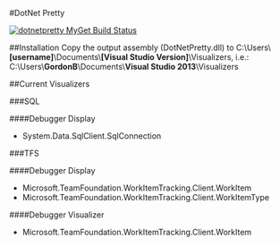 #DotNet Pretty

[![dotnetpretty MyGet Build Status](https://www.myget.org/BuildSource/Badge/dotnetpretty?identifier=d653297a-7de1-4719-9507-cf0bb2c87d2c)](https://www.myget.org/)

##Installation
Copy the output assembly (DotNetPretty.dll) to 
C:\\Users\\__[username]__\\Documents\\__[Visual Studio Version]__\\Visualizers, 
i.e.: C:\\Users\\__GordonB__\\Documents\\__Visual Studio 2013__\\Visualizers

##Current Visualizers

###SQL

####Debugger Display
- System.Data.SqlClient.SqlConnection

###TFS

####Debugger Display
- Microsoft.TeamFoundation.WorkItemTracking.Client.WorkItem
- Microsoft.TeamFoundation.WorkItemTracking.Client.WorkItemType

####Debugger Visualizer
- Microsoft.TeamFoundation.WorkItemTracking.Client.WorkItem

